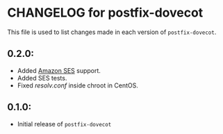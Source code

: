# CHANGELOG for postfix-dovecot

This file is used to list changes made in each version of `postfix-dovecot`.

## 0.2.0:

* Added [Amazon SES](http://aws.amazon.com/ses/) support.
 * Added SES tests.
* Fixed *resolv.conf* inside chroot in CentOS.

## 0.1.0:

* Initial release of `postfix-dovecot`

